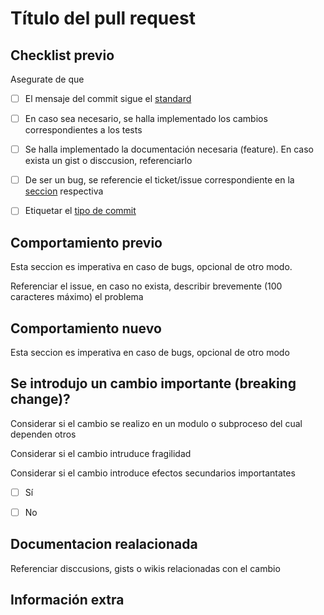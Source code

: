 # Título del pull request

## Checklist previo

Asegurate de que

- [ ] El mensaje del commit sigue el [standard](../CONTRIBUTING.md/#commit)

- [ ] En caso sea necesario, se halla implementado los cambios correspondientes a los tests

- [ ] Se halla implementado la documentación necesaria (feature). En caso exista un gist o disccusion, referenciarlo

- [ ] De ser un bug, se referencie el ticket/issue correspondiente en la [seccion](#comportamiento-previo) respectiva

- [ ] Etiquetar el [tipo de commit](../CONTRIBUTING.md/#tipos-pr)

## Comportamiento previo

Esta seccion es imperativa en caso de bugs, opcional de otro modo.

Referenciar el issue, en caso no exista, describir brevemente (100 caracteres máximo) el problema

## Comportamiento nuevo

Esta seccion es imperativa en caso de bugs, opcional de otro modo

## Se introdujo un cambio importante (breaking change)?

Considerar si el cambio se realizo en un modulo o subproceso del cual dependen otros

Considerar si el cambio intruduce fragilidad

Considerar si el cambio introduce efectos secundarios importantates

- [ ] Sí

- [ ] No

## Documentacion realacionada

Referenciar disccusions, gists o wikis relacionadas con el cambio

## Información extra
